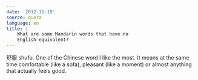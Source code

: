 ```yaml
---
date: '2012-11-19'
source: quora
language: en
title: |
    What are some Mandarin words that have no
    English equivalent?
---
```


舒服 shufu. One of the Chinese word I like the most. It means at the
same time comfortable (like a sofa), pleasant (like a moment) or almost
anything that actually feels good.
